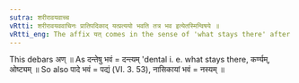 ```yaml
---
sutra: शरीरावयवाच्च
vRtti: शरीरावयववाचिनः प्रातिपदिकाद् यत्प्रत्ययो भवति तत्र भव इत्येतस्मिन्विषये ॥
vRtti_eng: The affix यत् comes in the sense of 'what stays there' after a word denoting a part of the body.
---
```

This debars अण् ॥ As दन्तेषु भवं = दन्त्यम् 'dental i. e. what stays there, कर्ण्यम्, ओष्ट्यम् ॥ So also पादे भवं = पद्यं (VI. 3. 53), नासिकायां भवं = नस्यम् ॥
